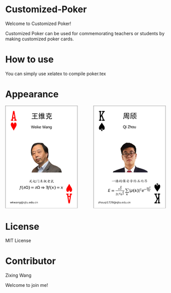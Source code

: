 # Customized-Poker
Welcome to Customized Poker!

Customized Poker can be used for commemorating teachers or students by making customized poker cards.

# How to use
You can simply use xelatex to compile poker.tex

# Appearance
<p align="center">
<img align = "left" src = "wwk.png"  width = "45%">
<img align = "right" src = "zq.png"  width = "45%">
</p>
<br clear="left"/>

# License
MIT License

# Contributor
Zixing Wang

Welcome to join me!